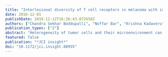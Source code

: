 ```yaml
---
title: "Interlesional diversity of T cell receptors in melanoma with immune checkpoints enriched in tissue-resident memory T cells."
date: 2016-12-01
publishDate: 2019-12-12T16:26:43.072658Z
authors: ["Chandra Sekhar Boddupalli", "Noffar Bar", "Krishna Kadaveru", "Michael Krauthammer", "Natopol Pornputtapong", "Zifeng Mai", "Stephan Ariyan", "Deepak Narayan", "Harriet Kluger", "Yanhong Deng", "Rakesh Verma", "Rituparna Das", "Antonella Bacchiocchi", "Ruth Halaban", "Mario Sznol", "Madhav V Dhodapkar", "Kavita M Dhodapkar"]
publication_types: ["2"]
abstract: "Heterogeneity of tumor cells and their microenvironment can affect outcome in cancer. Blockade of immune checkpoints (ICPs) expressed only on a subset of immune cells leads to durable responses in advanced melanoma. Tissue-resident memory T (TRM) cells have recently emerged as a distinct subset of memory T cells in nonlymphoid tissues. Here, we show that functional properties and expression of ICPs within tumor-infiltrating lymphocytes (TILs) differ from those of blood T cells. TILs secrete less IL-2, IFN-gamma, and TNF-alpha compared with circulating counterparts, and expression of VEGF correlated with reduced TIL infiltration. Within tumors, ICPs are particularly enriched within T cells with phenotype and genomic features of TRM cells and the CD16(+) subset of myeloid cells. Concurrent T cell receptor (TCR) and tumor exome sequencing of individual metastases in the same patient revealed that interlesional diversity of TCRs exceeded differences in mutation/neoantigen load in tumor cells. These findings suggest that the TRM subset of TILs may be the major target of ICP blockade and illustrate interlesional diversity of tissue-resident TCRs within individual metastases, which did not equilibrate between metastases and may differentially affect the outcome of immune therapy at each site."
featured: false
publication: "*JCI insight*"
doi: "10.1172/jci.insight.88955"
---
```


